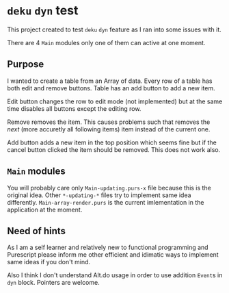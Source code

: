 # `deku` `dyn` test

This project created to test `deku`  `dyn` feature as I ran into some issues with it.

There are 4 `Main` modules only one of them can active at one moment.

## Purpose
I wanted to create a table from an Array of data. Every row of a table has both edit and remove buttons. Table has an add button to add a new item.

Edit button changes the row to edit mode (not implemented) but at the same time disables all buttons except the editing row.

Remove removes the item. This causes problems such that removes the *next* (more accuretly all following items) item instead of the current one.

Add button adds a new item in the top position which seems fine but if the cancel button clicked the item should be removed. This does not work also.

## `Main` modules

You will probably care only `Main-updating.purs-x` file because this is the original idea. Other `*-updating-*` files try to implement same idea differently. `Main-array-render.purs` is the current imlementation in the application at the moment.

## Need of hints

As I am a self learner and relatively new to functional programming and Purescript please inform me other efficient and idimatic ways to implement same ideas if you don't mind.

Also I think I don't understand Alt.do usage in order to use addition `Event`s in `dyn` block. Pointers are welcome.

